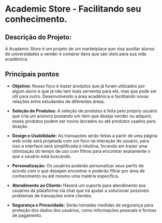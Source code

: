 # Academic Store - Facilitando seu conhecimento.

## Descrição do Projeto:
A Academic Store é um projeto de um marketplace que visa auxiliar alunos de universidades a vender e comprar itens que são úteis para sua vida acadêmica. 

## Principais pontos

* **Objetivo:**
Nosso foco é trazer produtos que já foram utilizados por algum aluno e que já não tem mais serventia para ele, mas que pode ser útil para outro. Desenvolvendo a área acadêmica e facilitando novas relações entre estudantes de diferentes áreas.

* **Seleção de Produtos:**
	A seleção de produtos é feita pelo próprio usuário que cria um anúncio postando um item que deseja vender ou adquirir, esses produtos podem ser novos lacrados ou até produtos usados para doação.

* **Design e Usabilidade:**
	As transações serão feitas a partir de uma página web onde será projetada com um foco na interação do usuário, para isso a interface será simplificada e intuitiva, focando em trazer uma otimização do tempo de uso com filtros para encontrar exatamente o que o usuário está buscando.

* **Personalização:**
	Os usuários poderão personalizar seus perfis de acordo com o que desejam encontrar e poderão filtrar por área de conhecimento ou até mesmo uma matéria específica.

* **Atendimento ao Cliente:**
	Haverá um suporte para atendimento aos usuários da plataforma via chat que irá ajudar a solucionar possíveis problemas de transações entre clientes.


* **Segurança e Privacidade:** 
	Serão tomadas medidas de segurança para proteção dos dados dos usuários, como informações pessoais e formas de pagamento.
